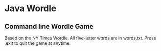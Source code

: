 # Java Wordle
## Command line Wordle Game
Based on the NY Times Wordle. All five-letter words are in words.txt. Press .exit to quit the game at anytime. 
